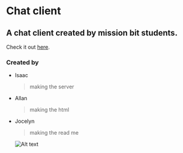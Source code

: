 Chat client
===========

A chat client created by mission bit students. 
--

Check it out [here](http://162.243.141.18).

### Created by

 * Isaac 
 
    > making the server

 * Allan 
 
    > making the html

 * Jocelyn 

    > making the read me
    
    ![Alt text](http://icons.iconarchive.com/icons/custom-icon-design/office/256/chat-icon.png )

